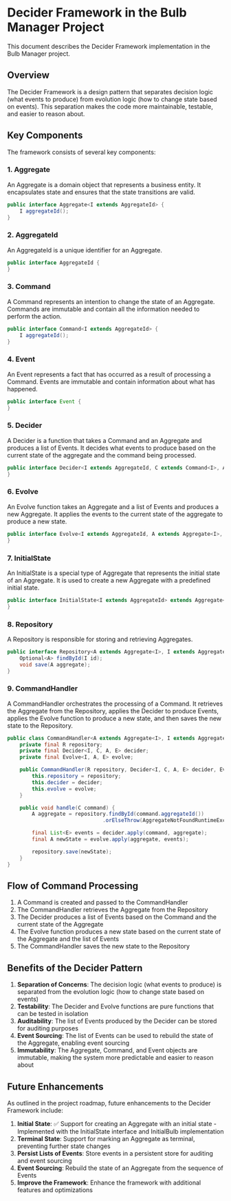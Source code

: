 # Decider Framework in the Bulb Manager Project

This document describes the Decider Framework implementation in the Bulb Manager project.

## Overview

The Decider Framework is a design pattern that separates decision logic (what events to produce) from evolution logic (how to change state based on events). This separation makes the code more maintainable, testable, and easier to reason about.

## Key Components

The framework consists of several key components:

### 1. Aggregate

An Aggregate is a domain object that represents a business entity. It encapsulates state and ensures that the state transitions are valid.

```java
public interface Aggregate<I extends AggregateId> {
    I aggregateId();
}
```

### 2. AggregateId

An AggregateId is a unique identifier for an Aggregate.

```java
public interface AggregateId {
}
```

### 3. Command

A Command represents an intention to change the state of an Aggregate. Commands are immutable and contain all the information needed to perform the action.

```java
public interface Command<I extends AggregateId> {
    I aggregateId();
}
```

### 4. Event

An Event represents a fact that has occurred as a result of processing a Command. Events are immutable and contain information about what has happened.

```java
public interface Event {
}
```

### 5. Decider

A Decider is a function that takes a Command and an Aggregate and produces a list of Events. It decides what events to produce based on the current state of the aggregate and the command being processed.

```java
public interface Decider<I extends AggregateId, C extends Command<I>, A extends Aggregate<I>, E extends Event> extends BiFunction<C, A, List<E>> {
}
```

### 6. Evolve

An Evolve function takes an Aggregate and a list of Events and produces a new Aggregate. It applies the events to the current state of the aggregate to produce a new state.

```java
public interface Evolve<I extends AggregateId, A extends Aggregate<I>, E extends Event> extends BiFunction<A, List<E>, A> {
}
```

### 7. InitialState

An InitialState is a special type of Aggregate that represents the initial state of an Aggregate. It is used to create a new Aggregate with a predefined initial state.

```java
public interface InitialState<I extends AggregateId> extends Aggregate<I> {
}
```

### 8. Repository

A Repository is responsible for storing and retrieving Aggregates.

```java
public interface Repository<A extends Aggregate<I>, I extends AggregateId> {
    Optional<A> findById(I id);
    void save(A aggregate);
}
```

### 9. CommandHandler

A CommandHandler orchestrates the processing of a Command. It retrieves the Aggregate from the Repository, applies the Decider to produce Events, applies the Evolve function to produce a new state, and then saves the new state to the Repository.

```java
public class CommandHandler<A extends Aggregate<I>, I extends AggregateId, C extends Command<I>, R extends Repository<A, I>, E extends Event> {
    private final R repository;
    private final Decider<I, C, A, E> decider;
    private final Evolve<I, A, E> evolve;

    public CommandHandler(R repository, Decider<I, C, A, E> decider, Evolve<I, A, E> evolve) {
        this.repository = repository;
        this.decider = decider;
        this.evolve = evolve;
    }

    public void handle(C command) {
        A aggregate = repository.findById(command.aggregateId())
                               .orElseThrow(AggregateNotFoundRuntimeException::new);

        final List<E> events = decider.apply(command, aggregate);
        final A newState = evolve.apply(aggregate, events);

        repository.save(newState);
    }
}
```

## Flow of Command Processing

1. A Command is created and passed to the CommandHandler
2. The CommandHandler retrieves the Aggregate from the Repository
3. The Decider produces a list of Events based on the Command and the current state of the Aggregate
4. The Evolve function produces a new state based on the current state of the Aggregate and the list of Events
5. The CommandHandler saves the new state to the Repository

## Benefits of the Decider Pattern

1. **Separation of Concerns**: The decision logic (what events to produce) is separated from the evolution logic (how to change state based on events)
2. **Testability**: The Decider and Evolve functions are pure functions that can be tested in isolation
3. **Auditability**: The list of Events produced by the Decider can be stored for auditing purposes
4. **Event Sourcing**: The list of Events can be used to rebuild the state of the Aggregate, enabling event sourcing
5. **Immutability**: The Aggregate, Command, and Event objects are immutable, making the system more predictable and easier to reason about

## Future Enhancements

As outlined in the project roadmap, future enhancements to the Decider Framework include:

1. **Initial State**: ✅ Support for creating an Aggregate with an initial state - Implemented with the InitialState interface and InitialBulb implementation
2. **Terminal State**: Support for marking an Aggregate as terminal, preventing further state changes
3. **Persist Lists of Events**: Store events in a persistent store for auditing and event sourcing
4. **Event Sourcing**: Rebuild the state of an Aggregate from the sequence of Events
5. **Improve the Framework**: Enhance the framework with additional features and optimizations
